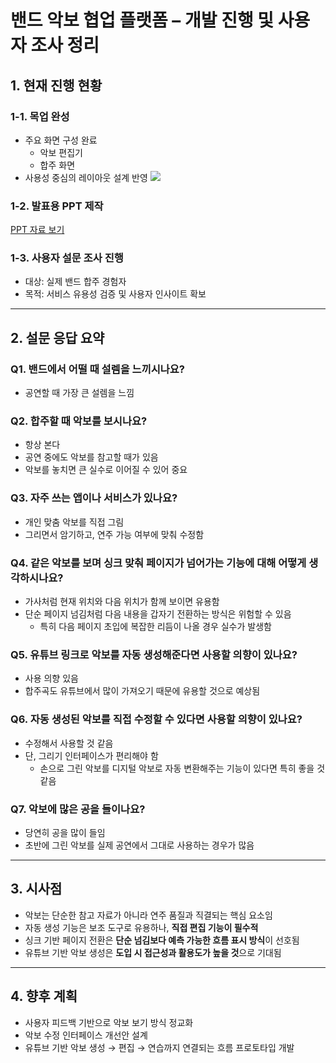 # 밴드 악보 협업 플랫폼 – 개발 진행 및 사용자 조사 정리

## 1. 현재 진행 현황

### 1-1. 목업 완성
- 주요 화면 구성 완료
  - 악보 편집기
  - 합주 화면
- 사용성 중심의 레이아웃 설계 반영
![](image/화면설계-최종.png)
### 1-2. 발표용 PPT 제작
[PPT 자료 보기](https://www.canva.com/design/DAGlha5mhSM/nRfMbsJ5srpeUcfZPOySuA/view?utm_content=DAGlha5mhSM&utm_campaign=designshare&utm_medium=link2&utm_source=uniquelinks&utlId=he4bfd68f90)

### 1-3. 사용자 설문 조사 진행
- 대상: 실제 밴드 합주 경험자
- 목적: 서비스 유용성 검증 및 사용자 인사이트 확보

---

## 2. 설문 응답 요약

### Q1. 밴드에서 어떨 때 설렘을 느끼시나요?
- 공연할 때 가장 큰 설렘을 느낌

### Q2. 합주할 때 악보를 보시나요?
- 항상 본다
- 공연 중에도 악보를 참고할 때가 있음
- 악보를 놓치면 큰 실수로 이어질 수 있어 중요

### Q3. 자주 쓰는 앱이나 서비스가 있나요?
- 개인 맞춤 악보를 직접 그림
- 그리면서 암기하고, 연주 가능 여부에 맞춰 수정함

### Q4. 같은 악보를 보며 싱크 맞춰 페이지가 넘어가는 기능에 대해 어떻게 생각하시나요?
- 가사처럼 현재 위치와 다음 위치가 함께 보이면 유용함
- 단순 페이지 넘김처럼 다음 내용을 갑자기 전환하는 방식은 위험할 수 있음
  - 특히 다음 페이지 초입에 복잡한 리듬이 나올 경우 실수가 발생함

### Q5. 유튜브 링크로 악보를 자동 생성해준다면 사용할 의향이 있나요?
- 사용 의향 있음
- 합주곡도 유튜브에서 많이 가져오기 때문에 유용할 것으로 예상됨

### Q6. 자동 생성된 악보를 직접 수정할 수 있다면 사용할 의향이 있나요?
- 수정해서 사용할 것 같음
- 단, 그리기 인터페이스가 편리해야 함
  - 손으로 그린 악보를 디지털 악보로 자동 변환해주는 기능이 있다면 특히 좋을 것 같음

### Q7. 악보에 많은 공을 들이나요?
- 당연히 공을 많이 들임
- 초반에 그린 악보를 실제 공연에서 그대로 사용하는 경우가 많음

---

## 3. 시사점

- 악보는 단순한 참고 자료가 아니라 연주 품질과 직결되는 핵심 요소임
- 자동 생성 기능은 보조 도구로 유용하나, **직접 편집 기능이 필수적**
- 싱크 기반 페이지 전환은 **단순 넘김보다 예측 가능한 흐름 표시 방식**이 선호됨
- 유튜브 기반 악보 생성은 **도입 시 접근성과 활용도가 높을 것**으로 기대됨

---

## 4. 향후 계획

- 사용자 피드백 기반으로 악보 보기 방식 정교화
- 악보 수정 인터페이스 개선안 설계
- 유튜브 기반 악보 생성 → 편집 → 연습까지 연결되는 흐름 프로토타입 개발
